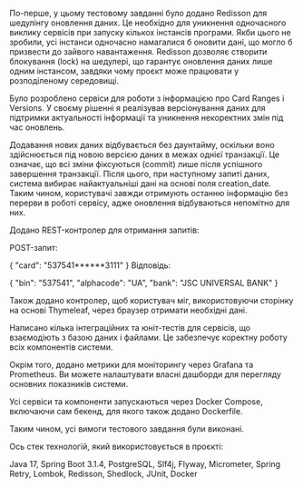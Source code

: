 По-перше, у цьому тестовому завданні було додано Redisson для шедулінгу оновлення даних. 
Це необхідно для уникнення одночасного виклику сервісів при запуску кількох інстансів програми. 
Якби цього не зробили, усі інстанси одночасно намагалися б оновити дані, що могло б призвести до зайвого навантаження.
Redisson дозволяє створити блокування (lock) на шедулері, що гарантує оновлення даних лише одним інстансом, завдяки чому проєкт може працювати у розподіленому середовищі.

Було розроблено сервіси для роботи з інформацією про Card Ranges і Versions. 
У своєму рішенні я реалізував версіонування даних для підтримки актуальності інформації та уникнення некоректних змін під час оновлень.

Додавання нових даних відбувається без даунтайму, оскільки воно здійснюється під новою версією даних в межах однієї транзакції. 
Це означає, що всі зміни фіксуються (commit) лише після успішного завершення транзакції. 
Після цього, при наступному запиті даних, система вибирає найактуальніші дані на основі поля creation_date.
Таким чином, користувачі завжди отримують останню інформацію без перерви в роботі сервісу, адже оновлення відбуваються непомітно для них.

Додано REST-контролер для отримання запитів:

POST-запит:

{
    "card": "537541******3111"
}
Відповідь:

{
    "bin": "537541",
    "alphacode": "UA",
    "bank": "JSC UNIVERSAL BANK"
}

Також додано контролер, щоб користувач міг, використовуючи сторінку на основі Thymeleaf, через браузер отримати необхідні дані.

Написано кілька інтеграційних та юніт-тестів для сервісів, що взаємодіють з базою даних і файлами. Це забезпечує коректну роботу всіх компонентів системи.

Окрім того, додано метрики для моніторингу через Grafana та Prometheus. Ви можете налаштувати власні дашборди для перегляду основних показників системи.

Усі сервіси та компоненти запускаються через Docker Compose, включаючи сам бекенд, для якого також додано Dockerfile.

Таким чином, усі вимоги тестового завдання були виконані.

Ось стек технологій, який використовується в проєкті:

Java 17, Spring Boot 3.1.4, PostgreSQL, Slf4j, Flyway, Micrometer, Spring Retry, Lombok, Redisson, Shedlock, JUnit, Docker
